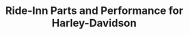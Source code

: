 ---
title: "Ride-Inn Parts and Performance for Harley-Davidson"
url: /loehne/ride-inn-parts-and-performance-for-harley-davidson/
shop: Motorrad
---